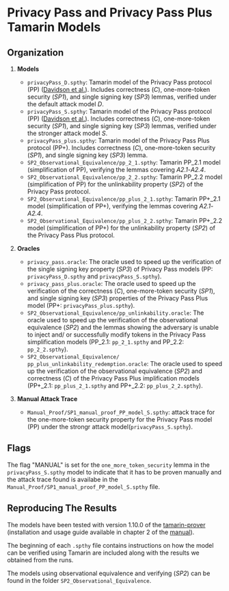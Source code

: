 # Privacy Pass and Privacy Pass Plus Tamarin Models

## Organization
1. **Models**
    - `privacyPass_D.spthy`: Tamarin model of the Privacy Pass protocol (PP) ([Davidson et al.](https://www.petsymposium.org/2018/files/papers/issue3/popets-2018-0026.pdf)). Includes correctness (*C*), one-more-token security (*SP1*), and single signing key (*SP3*) lemmas, verified under the default attack model *D*.
    - `privacyPass_S.spthy`: Tamarin model of the Privacy Pass protocol (PP) ([Davidson et al.](https://www.petsymposium.org/2018/files/papers/issue3/popets-2018-0026.pdf)). Includes correctness (*C*), one-more-token security (*SP1*), and single signing key (*SP3*) lemmas, verified under the stronger attack model *S*.
    - `privacyPass_plus.spthy`: Tamarin model of the Privacy Pass Plus protocol (PP+). Includes correctness (*C*), one-more-token security (*SP1*), and single signing key (*SP3*) lemma.
    - `SP2_Observational_Equivalence/pp_2_1.spthy`: Tamarin PP_2.1 model (simplification of PP), verifying the lemmas covering *A2.1*-*A2.4*.
    - `SP2_Observational_Equivalence/pp_2_2.spthy`: Tamarin PP_2.2 model (simplification of PP) for the unlinkability property (*SP2*) of the Privacy Pass protocol.
    - `SP2_Observational_Equivalence/pp_plus_2_1.spthy`: Tamarin PP+_2.1 model (simplification of PP+), verifying the lemmas covering *A2.1*-*A2.4*.
    - `SP2_Observational_Equivalence/pp_plus_2_2.spthy`: Tamarin PP+_2.2 model (simplification of PP+) for the unlinkability property (*SP2*) of the Privacy Pass Plus protocol.
2. **Oracles**
    - `privacy_pass.oracle`: The oracle used to speed up the verification of the single signing key property (*SP3*) of Privacy Pass models (PP: `privacyPass_D.spthy` and `privacyPass_S.spthy`).
    - `privacy_pass_plus.oracle`: The oracle used to speed up the verification of the correctness (*C*), one-more-token security (*SP1*), and single signing key (*SP3*) properties of the Privacy Pass Plus model (PP+: `privacyPass_plus.spthy`).
    - `SP2_Observational_Equivalence/pp_unlinkability.oracle`: The oracle used to speed up the verification of the observational equivalence (*SP2*) and the lemmas showing the adversary is unable to inject and/ or successfully modify tokens in the Privacy Pass simplification models (PP_2.1: `pp_2_1.spthy` and PP_2.2: `pp_2_2.spthy`).
    - `SP2_Observational_Equivalence/ pp_plus_unlinkability_redemption.oracle`: The oracle used to speed up the verification of the observational equivalence (*SP2*) and correctness (*C*) of the Privacy Pass Plus implification models (PP+_2.1: `pp_plus_2_1.spthy` and PP+_2.2: `pp_plus_2_2.spthy`).

3. **Manual Attack Trace**
    - `Manual_Proof/SP1_manual_proof_PP_model_S.spthy`: attack trace for the one-more-token security property for the Privacy Pass model (PP) under the strongr attack model(`privacyPass_S.spthy`).

## Flags 
The flag "MANUAL" is set for the `one_more_token_security` lemma in the `privacyPass_S.spthy` model to indicate that it has to be proven manually and the attack trace found is availabe in the `Manual_Proof/SP1_manual_proof_PP_model_S.spthy` file.


## Reproducing The Results

The models have been tested with version 1.10.0 of the [tamarin-prover](https://github.com/tamarin-prover/tamarin-prover) (installation and usage guide available in chapter 2 of the [manual](https://tamarin-prover.com/manual/master/book/002_installation.html)).

The beginning of each `.spthy` file contains instructions on how the model can be verified using Tamarin are included along with the results we obtained from the runs. 


The models using observational equivalence and verifying (*SP2*) can be found in the folder `SP2_Observational_Equivalence`.


